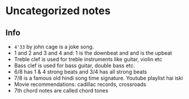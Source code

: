 # Uncategorized notes

## Info

- `4'33` by john cage is a joke song.
- 1 and 2 and 3 and 4 and: 1 is the downbeat and and is the upbeat
- Treble clef is used for treble instruments like guitar, violin etc
- Bass clef is used for bass guitar, double bass etc.
- 6/8 has 1 & 4 strong beats and 3/4 has all strong beats
- 7/8 is a famous old hindi song time signature. Youtube playlist hai iski
- Movie recommendations: cadillac records, crossroads
- 7th chord notes are called chord tones
